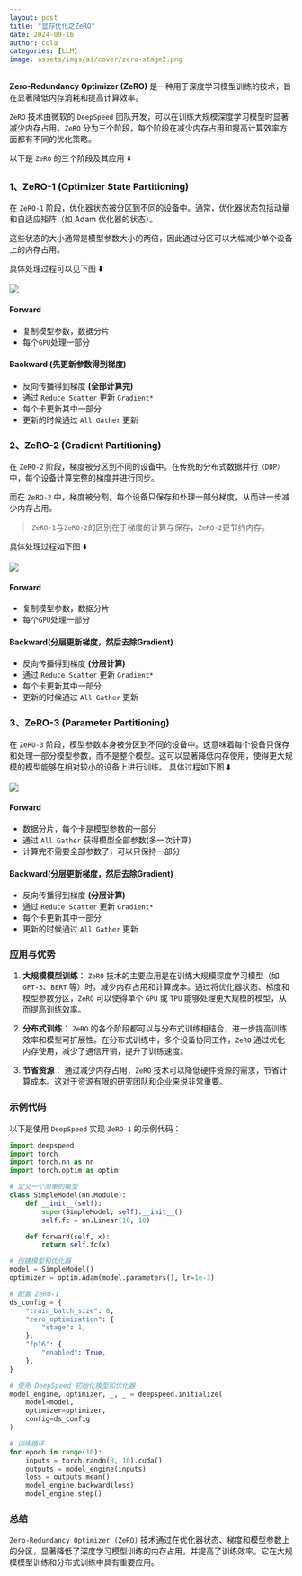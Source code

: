```yaml
---
layout: post
title: "显存优化之ZeRO"
date: 2024-09-16
author: cola
categories: [LLM]
image: assets/imgs/ai/cover/zero-stage2.png
---
```


**Zero-Redundancy Optimizer (ZeRO)** 是一种用于深度学习模型训练的技术，旨在显著降低内存消耗和提高计算效率。

`ZeRO` 技术由微软的 `DeepSpeed` 团队开发，可以在训练大规模深度学习模型时显著减少内存占用。`ZeRO` 分为三个阶段，每个阶段在减少内存占用和提高计算效率方面都有不同的优化策略。

以下是 `ZeRO` 的三个阶段及其应用 ⬇️


### 1、ZeRO-1 (Optimizer State Partitioning)
在 `ZeRO-1` 阶段，优化器状态被分区到不同的设备中。通常，优化器状态包括动量和自适应矩阵（如 Adam 优化器的状态）。

这些状态的大小通常是模型参数大小的两倍，因此通过分区可以大幅减少单个设备上的内存占用。

具体处理过程可以见下图 ⬇️

<img src="/assets/imgs/ai/llm/ZeRO/zero-stage1.png"/>

#### Forward
- 复制模型参数，数据分片 
- 每个`GPU`处理一部分

#### Backward (先更新参数得到梯度)
- 反向传播得到梯度 **(全部计算完)**
- 通过 `Reduce Scatter` 更新 `Gradient*`
- 每个卡更新其中一部分
- 更新的时候通过 `All Gather` 更新

### 2、ZeRO-2 (Gradient Partitioning)
在 `ZeRO-2` 阶段，梯度被分区到不同的设备中。在传统的分布式数据并行`（DDP）`中，每个设备计算完整的梯度并进行同步。

而在 `ZeRO-2` 中，梯度被分割，每个设备只保存和处理一部分梯度，从而进一步减少内存占用。

> `ZeRO-1`与`ZeRO-2`的区别在于梯度的计算与保存，`ZeRO-2`更节约内存。


具体处理过程如下图 ⬇️

<img src="/assets/imgs/ai/llm/ZeRO/zero-stage2.png"/>

#### Forward
- 复制模型参数，数据分片 
- 每个`GPU`处理一部分

#### Backward(分层更新梯度，然后去除Gradient)
- 反向传播得到梯度 **(分层计算)**
- 通过 `Reduce Scatter` 更新 `Gradient*`
- 每个卡更新其中一部分
- 更新的时候通过 `All Gather` 更新

### 3、ZeRO-3 (Parameter Partitioning)
在 `ZeRO-3` 阶段，模型参数本身被分区到不同的设备中。这意味着每个设备只保存和处理一部分模型参数，而不是整个模型。这可以显著降低内存使用，使得更大规模的模型能够在相对较小的设备上进行训练。
具体过程如下图 ⬇️

<img src="/assets/imgs/ai/llm/ZeRO/zero-stage3.png"/>

#### Forward
- 数据分片，每个卡是模型参数的一部分
- 通过 `All Gather` 获得模型全部参数(多一次计算)
- 计算完不需要全部参数了，可以只保持一部分

#### Backward(分层更新梯度，然后去除Gradient)
- 反向传播得到梯度 **(分层计算)**
- 通过 `Reduce Scatter` 更新   `Gradient*`
- 每个卡更新其中一部分
- 更新的时候通过 `All Gather` 更新

### 应用与优势

1. **大规模模型训练**：
   `ZeRO` 技术的主要应用是在训练大规模深度学习模型（如 `GPT-3`、`BERT` 等）时，减少内存占用和计算成本。通过将优化器状态、梯度和模型参数分区，`ZeRO` 可以使得单个 `GPU` 或 `TPU` 能够处理更大规模的模型，从而提高训练效率。

2. **分布式训练**：
   `ZeRO` 的各个阶段都可以与分布式训练相结合，进一步提高训练效率和模型可扩展性。在分布式训练中，多个设备协同工作，`ZeRO` 通过优化内存使用，减少了通信开销，提升了训练速度。

3. **节省资源**：
   通过减少内存占用，`ZeRO` 技术可以降低硬件资源的需求，节省计算成本。这对于资源有限的研究团队和企业来说非常重要。

### 示例代码

以下是使用 `DeepSpeed` 实现 `ZeRO-1` 的示例代码：

```python
import deepspeed
import torch
import torch.nn as nn
import torch.optim as optim

# 定义一个简单的模型
class SimpleModel(nn.Module):
    def __init__(self):
        super(SimpleModel, self).__init__()
        self.fc = nn.Linear(10, 10)

    def forward(self, x):
        return self.fc(x)

# 创建模型和优化器
model = SimpleModel()
optimizer = optim.Adam(model.parameters(), lr=1e-3)

# 配置 ZeRO-1
ds_config = {
    "train_batch_size": 8,
    "zero_optimization": {
        "stage": 1,
    },
    "fp16": {
        "enabled": True,
    },
}

# 使用 DeepSpeed 初始化模型和优化器
model_engine, optimizer, _, _ = deepspeed.initialize(
    model=model,
    optimizer=optimizer,
    config=ds_config
)

# 训练循环
for epoch in range(10):
    inputs = torch.randn(8, 10).cuda()
    outputs = model_engine(inputs)
    loss = outputs.mean()
    model_engine.backward(loss)
    model_engine.step()
```

### 总结

`Zero-Redundancy Optimizer (ZeRO)` 技术通过在优化器状态、梯度和模型参数上的分区，显著降低了深度学习模型训练的内存占用，并提高了训练效率。它在大规模模型训练和分布式训练中具有重要应用。